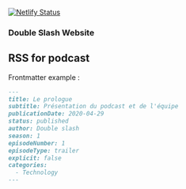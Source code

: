 [![Netlify Status](https://api.netlify.com/api/v1/badges/a77f591b-7350-47a5-9864-aaa68996e9bf/deploy-status)](https://app.netlify.com/sites/goofy-mccarthy-79e233/deploys)

### Double Slash Website

## RSS for podcast

Frontmatter example :

```md
---
title: Le prologue
subtitle: Présentation du podcast et de l'équipe
publicationDate: 2020-04-29
status: published
author: Double slash
season: 1
episodeNumber: 1
episodeType: trailer
explicit: false
categories:
  - Technology
---

```

